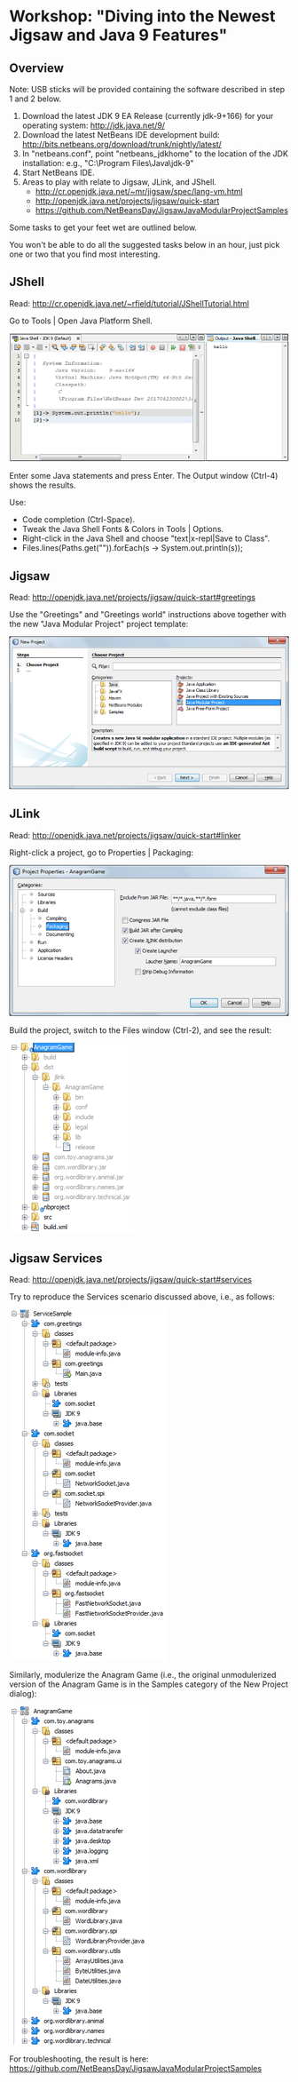 # Workshop: "Diving into the Newest Jigsaw and Java 9 Features"

## Overview

Note: USB sticks will be provided containing the software described in step 1 and 2 below.

   1. Download the latest JDK 9 EA Release (currently jdk-9+166) for your operating system:
http://jdk.java.net/9/
   1. Download the latest NetBeans IDE development build: 
http://bits.netbeans.org/download/trunk/nightly/latest/
   1. In "netbeans.conf", point "netbeans_jdkhome" to the location of the JDK installation:
e.g., "C:\Program Files\Java\jdk-9"
   1. Start NetBeans IDE.
   1. Areas to play with relate to Jigsaw, JLink, and JShell.
      - http://cr.openjdk.java.net/~mr/jigsaw/spec/lang-vm.html
      - http://openjdk.java.net/projects/jigsaw/quick-start
      - https://github.com/NetBeansDay/JigsawJavaModularProjectSamples
      
Some tasks to get your feet wet are outlined below.

You won't be able to do all the suggested tasks below in an hour, just pick one or two that you find most interesting.

## JShell

Read: http://cr.openjdk.java.net/~rfield/tutorial/JShellTutorial.html

Go to Tools | Open Java Platform Shell.

<img src="images/jshell.png"></img>

Enter some Java statements and press Enter. The Output window (Ctrl-4) shows the results.

Use:
   * Code completion (Ctrl-Space).
   * Tweak the Java Shell Fonts & Colors in Tools | Options.
   * Right-click in the Java Shell and choose "text|x-repl|Save to Class".
   * Files.lines(Paths.get("<path-to-file-with-lines>")).forEach(s -> System.out.println(s));

## Jigsaw

Read: http://openjdk.java.net/projects/jigsaw/quick-start#greetings

Use the "Greetings" and "Greetings world" instructions above together with the new "Java Modular Project" project template:

<img src="images/multi.png"></img>

## JLink

Read: http://openjdk.java.net/projects/jigsaw/quick-start#linker

Right-click a project, go to Properties | Packaging:

<img src="images/jlink-1.png"></img>
<p>Build the project, switch to the Files window (Ctrl-2), and see the result:</p>
<img src="images/jlink-2.png"></img>

## Jigsaw Services

Read: http://openjdk.java.net/projects/jigsaw/quick-start#services

Try to reproduce the Services scenario discussed above, i.e., as follows:

<img src="images/service-1.png"></img>

Similarly, modulerize the Anagram Game (i.e., the original unmodulerized version of the Anagram Game is in the Samples category of the New Project dialog):

<img src="images/service-2.png"></img>

For troubleshooting, the result is here: https://github.com/NetBeansDay/JigsawJavaModularProjectSamples

